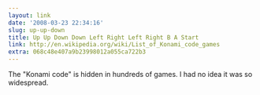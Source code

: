 ```yaml
---
layout: link
date: '2008-03-23 22:34:16'
slug: up-up-down
title: Up Up Down Down Left Right Left Right B A Start
link: http://en.wikipedia.org/wiki/List_of_Konami_code_games
extra: 068c48e407a9b23998012a055ca722b3
---
```


The "Konami code" is hidden in hundreds of games. I had no idea it was so widespread.